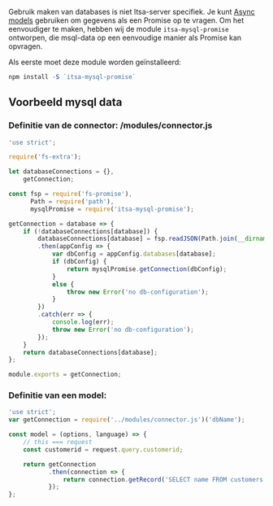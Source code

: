 Gebruik maken van databases is niet Itsa-server specifiek. Je kunt [Async models](/async-models) gebruiken om gegevens als een Promise op te vragen. Om het eenvoudiger te maken, hebben wij de module `itsa-mysql-promise` ontworpen, die msql-data op een eenvoudige manier als Promise kan opvragen.

Als eerste moet deze module worden geïnstalleerd:

```js
npm install -S `itsa-mysql-promise`
```

## Voorbeeld mysql data

### Definitie van de connector: /modules/connector.js
```js
'use strict';

require('fs-extra');

let databaseConnections = {},
    getConnection;

const fsp = require('fs-promise'),
      Path = require('path'),
      mysqlPromise = require('itsa-mysql-promise');

getConnection = database => {
    if (!databaseConnections[database]) {
        databaseConnections[database] = fsp.readJSON(Path.join(__dirname,'../reactserver.config.json'))
        .then(appConfig => {
            var dbConfig = appConfig.databases[database];
            if (dbConfig) {
                return mysqlPromise.getConnection(dbConfig);
            }
            else {
                throw new Error('no db-configuration');
            }
        })
        .catch(err => {
            console.log(err);
            throw new Error('no db-configuration');
        });
    }
    return databaseConnections[database];
};

module.exports = getConnection;
```

### Definitie van een model:
```js
'use strict';
var getConnection = require('../modules/connector.js')('dbName');

const model = (options, language) => {
    // this === request
    const customerid = request.query.customerid;

    return getConnection
           .then(connection => {
               return connection.getRecord('SELECT name FROM customers WHERE id=?', customerid)
           });
};
```